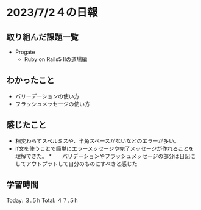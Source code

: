 
# 2023/7/2４の日報
## 取り組んだ課題一覧
* Progate
   * Ruby on Rails5 IIの道場編
## わかったこと
* バリーデーションの使い方
* フラッシュメッセージの使い方
## 感じたこと
* 相変わらずスペルミスや、半角スペースがないなどのエラーが多い。
* if文を使うことで簡単にエラーメッセージや完了メッセージが作れることを理解できた。
*　　バリデーションやフラッシュメッセージの部分は日記にしてアウトプットして自分のものにすべきと感じた

## 学習時間
Today: ３.５h
Total: ４７.５h
